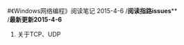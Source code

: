 #《Windows网络编程》阅读笔记 2015-4-6
/********阅读指路issues**********</br>
/********最新更新2015-4-6********</br>
1. 关于TCP、UDP
